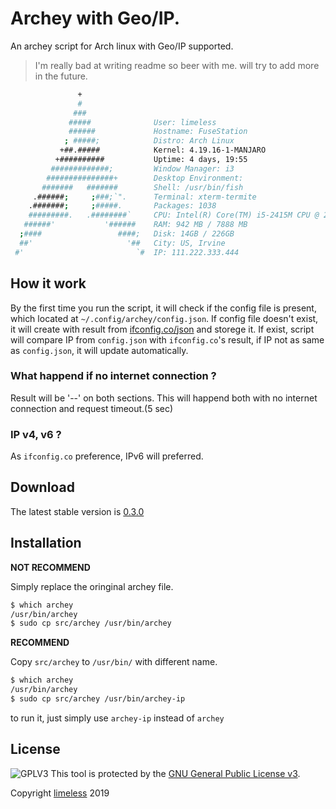 # Archey with Geo/IP.
An archey script for Arch linux with Geo/IP supported. 

> I'm really bad at writing readme so beer with me.
> will try to add more in the future.

```sh
               +                
               #                
              ###               
             #####              User: limeless
             ######             Hostname: FuseStation
            ; #####;            Distro: Arch Linux
           +##.#####            Kernel: 4.19.16-1-MANJARO
          +##########           Uptime: 4 days, 19:55
         #############;         Window Manager: i3
        ###############+        Desktop Environment: 
       #######   #######        Shell: /usr/bin/fish
     .######;     ;###;`".      Terminal: xterm-termite
    .#######;     ;#####.       Packages: 1038
    #########.   .########`     CPU: Intel(R) Core(TM) i5-2415M CPU @ 2.30GHz
   ######'           '######    RAM: 942 MB / 7888 MB
  ;####                 ####;   Disk: 14GB / 226GB
  ##'                     '##   City: US, Irvine 
 #'                         `#  IP: 111.222.333.444

```
## How it work
By the first time you run the script, it will check if the config file is present, which located at `~/.config/archey/config.json`.
If config file doesn't exist, it will create with result from [ifconfig.co/json](https://ifconfig.co) and storege it.
If exist, script will compare IP from `config.json` with `ifconfig.co`'s result,
if IP not as same as `config.json`, it will update automatically.

### What happend if no internet connection ?
Result will be '--' on both sections. This will happend both with no internet connection and request timeout.(5 sec)

### IP v4, v6 ?
As `ifconfig.co` preference, IPv6 will preferred.


## Download
The latest stable version is [0.3.0](https://github.com/limeless/archey-arch/archive/0.3.0.tar.gz)

## Installation
**NOT RECOMMEND**

Simply replace the oringinal archey file.

```sh
$ which archey
/usr/bin/archey
$ sudo cp src/archey /usr/bin/archey
```

**RECOMMEND**

Copy `src/archey` to `/usr/bin/` with different name.

```sh
$ which archey
/usr/bin/archey
$ sudo cp src/archey /usr/bin/archey-ip
```
to run it, just simply use `archey-ip` instead of `archey`

## License
![GPLV3](https://www.gnu.org/graphics/gplv3-with-text-84x42.png)
This tool is protected by the [GNU General Public License v3](http://www.gnu.org/licenses/gpl-3.0.html).

Copyright [limeless](https://leburger.gitlab.io) 2019
